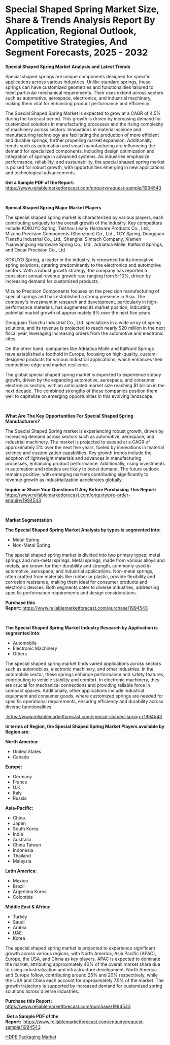 <p><h1>Special Shaped Spring Market Size, Share & Trends Analysis Report By Application, Regional Outlook, Competitive Strategies, And Segment Forecasts, 2025 - 2032</h1></p><p><strong>Special Shaped Spring Market Analysis and Latest Trends</strong></p>
<p><p>Special shaped springs are unique components designed for specific applications across various industries. Unlike standard springs, these springs can have customized geometries and functionalities tailored to meet particular mechanical requirements. Their uses extend across sectors such as automotive, aerospace, electronics, and industrial machinery, making them vital for enhancing product performance and efficiency.</p><p>The Special Shaped Spring Market is expected to grow at a CAGR of 4.5% during the forecast period. This growth is driven by increasing demand for customized solutions in manufacturing processes and the rising complexity of machinery across sectors. Innovations in material science and manufacturing technology are facilitating the production of more efficient and durable springs, further propelling market expansion. Additionally, trends such as automation and smart manufacturing are influencing the demand for specialized components, including design optimization and integration of springs in advanced systems. As industries emphasize performance, reliability, and sustainability, the special shaped spring market is poised for robust growth, with opportunities emerging in new applications and technological advancements.</p></p>
<p><strong>Get a Sample PDF of the Report:&nbsp;</strong> <a href="https://www.reliablemarketforecast.com/enquiry/request-sample/1994543?utm_campaign=2284&utm_medium=2&utm_source=Github&utm_content=ia&utm_term=08032025&utm_id=special-shaped-spring">https://www.reliablemarketforecast.com/enquiry/request-sample/1994543</a></p>
<p>&nbsp;</p>
<p><strong>Special Shaped Spring Major Market Players</strong></p>
<p><p>The special shaped spring market is characterized by various players, each contributing uniquely to the overall growth of the industry. Key competitors include KOKUYO Spring, Taizhou Leahy Hardware Products Co., Ltd., Mizuho Precision Components (Shenzhen) Co., Ltd., TCY Spring, Dongguan Tianzhu Industrial Co., Ltd., Shanghai Simtech Company, Xiamen Yuanwangxing Hardware Spring Co., Ltd., Adriatica Molle, ItalNord Springs, and Oscar Precision Co., Ltd.</p><p>KOKUYO Spring, a leader in the industry, is renowned for its innovative spring solutions, catering predominantly to the electronics and automotive sectors. With a robust growth strategy, the company has reported a consistent annual revenue growth rate ranging from 5-10%, driven by increasing demand for customized products.</p><p>Mizuho Precision Components focuses on the precision manufacturing of special springs and has established a strong presence in Asia. The company's investment in research and development, particularly in high-performance materials, has augmented its market position, indicating potential market growth of approximately 8% over the next five years.</p><p>Dongguan Tianzhu Industrial Co., Ltd. specializes in a wide array of spring solutions, and its revenue is projected to reach nearly $20 million in the next fiscal year, leveraging increasing orders from the automotive and electronic cites.</p><p>On the other hand, companies like Adriatica Molle and ItalNord Springs have established a foothold in Europe, focusing on high-quality, custom-designed products for various industrial applications, which enhances their competitive edge and market resilience.</p><p>The global special shaped spring market is expected to experience steady growth, driven by the expanding automotive, aerospace, and consumer electronics sectors, with an anticipated market size reaching $1 billion in the next decade. The combined strengths of these companies position them well to capitalize on emerging opportunities in this evolving landscape.</p></p>
<p>&nbsp;</p>
<p><strong>What Are The Key Opportunities For Special Shaped Spring Manufacturers?</strong></p>
<p><p>The Special Shaped Spring market is experiencing robust growth, driven by increasing demand across sectors such as automotive, aerospace, and industrial machinery. The market is projected to expand at a CAGR of approximately 5% over the next five years, fueled by innovations in material science and customization capabilities. Key growth trends include the adoption of lightweight materials and advances in manufacturing processes, enhancing product performance. Additionally, rising investments in automation and robotics are likely to boost demand. The future outlook remains positive, with emerging markets contributing significantly to revenue growth as industrialization accelerates globally.</p></p>
<p><strong>Inquire or Share Your Questions If Any Before Purchasing This Report:</strong> <a href="https://www.reliablemarketforecast.com/enquiry/pre-order-enquiry/1994543?utm_campaign=2284&utm_medium=2&utm_source=Github&utm_content=ia&utm_term=08032025&utm_id=special-shaped-spring">https://www.reliablemarketforecast.com/enquiry/pre-order-enquiry/1994543</a></p>
<p>&nbsp;</p>
<p><strong>Market Segmentation</strong></p>
<p><strong>The Special Shaped Spring Market Analysis by types is segmented into:</strong></p>
<p><ul><li>Metal Spring</li><li>Non-Metal Spring</li></ul></p>
<p><p>The special shaped spring market is divided into two primary types: metal springs and non-metal springs. Metal springs, made from various alloys and metals, are known for their durability and strength, commonly used in automotive, aerospace, and industrial applications. Non-metal springs, often crafted from materials like rubber or plastic, provide flexibility and corrosion resistance, making them ideal for consumer products and electronic devices. Both segments cater to diverse industries, addressing specific performance requirements and design considerations.</p></p>
<p><strong>Purchase this Report:&nbsp;</strong><a href="https://www.reliablemarketforecast.com/purchase/1994543?utm_campaign=2284&utm_medium=2&utm_source=Github&utm_content=ia&utm_term=08032025&utm_id=special-shaped-spring">https://www.reliablemarketforecast.com/purchase/1994543</a></p>
<p>&nbsp;</p>
<p><strong>The Special Shaped Spring Market Industry Research by Application is segmented into:</strong></p>
<p><ul><li>Automobile</li><li>Electronic Machinery</li><li>Others</li></ul></p>
<p><p>The special shaped spring market finds varied applications across sectors such as automobiles, electronic machinery, and other industries. In the automobile sector, these springs enhance performance and safety features, contributing to vehicle stability and comfort. In electronic machinery, they are crucial for mechanical connections and providing reliable force in compact spaces. Additionally, other applications include industrial equipment and consumer goods, where customized springs are needed for specific operational requirements, ensuring efficiency and durability across diverse functionalities.</p></p>
<p><a href="https://www.reliablemarketforecast.com/special-shaped-spring-r1994543?utm_campaign=2284&utm_medium=2&utm_source=Github&utm_content=ia&utm_term=08032025&utm_id=special-shaped-spring">&nbsp;https://www.reliablemarketforecast.com/special-shaped-spring-r1994543</a></p>
<p><strong>In terms of Region, the Special Shaped Spring Market Players available by Region are:</strong></p>
<p>
    <p> <strong> North America: </strong>
        <ul>
            <li>United States</li>
            <li>Canada</li>
        </ul>
        </p> 
    <p> <strong> Europe: </strong>
        <ul>
            <li>Germany</li>
            <li>France</li>
            <li>U.K.</li>
            <li>Italy</li>
            <li>Russia</li>
        </ul>
        </p> 
    <p> <strong> Asia-Pacific: </strong>
        <ul>
            <li>China</li>
            <li>Japan</li>
            <li>South Korea</li>
            <li>India</li>
            <li>Australia</li>
            <li>China Taiwan</li>
            <li>Indonesia</li>
            <li>Thailand</li>
            <li>Malaysia</li>
        </ul>
        </p> 
    <p> <strong> Latin America: </strong>
        <ul>
            <li>Mexico</li>
            <li>Brazil</li>
            <li>Argentina Korea</li>
            <li>Colombia</li>
        </ul>
        </p> 
    <p> <strong> Middle East & Africa: </strong>
        <ul>
            <li>Turkey</li>
            <li>Saudi</li>
            <li>Arabia</li>
            <li>UAE</li>
            <li>Korea</li>
        </ul>
    </p>
    </p>
<p><p>The special shaped spring market is projected to experience significant growth across various regions, with North America, Asia Pacific (APAC), Europe, the USA, and China as key players. APAC is expected to dominate the market, attributing approximately 40% of the overall market share due to rising industrialization and infrastructure development. North America and Europe follow, contributing around 25% and 20% respectively, while the USA and China each account for approximately 7.5% of the market. The growth trajectory is supported by increased demand for customized spring solutions across diverse industries.</p></p>
<p><strong>Purchase this Report: </strong><a href="https://www.reliablemarketforecast.com/purchase/1994543?utm_campaign=2284&utm_medium=2&utm_source=Github&utm_content=ia&utm_term=08032025&utm_id=special-shaped-spring">https://www.reliablemarketforecast.com/purchase/1994543</a></p>
<p>&nbsp;<strong>Get a Sample PDF of the Report:&nbsp;&nbsp;</strong><a href="https://www.reliablemarketforecast.com/enquiry/request-sample/1994543?utm_campaign=2284&utm_medium=2&utm_source=Github&utm_content=ia&utm_term=08032025&utm_id=special-shaped-spring">https://www.reliablemarketforecast.com/enquiry/request-sample/1994543</a></p>
<p><strong></strong></p>
<p><p><a href="https://github.com/WashimHussain441/Market-Research-Report-List-1/blob/main/hdpe-packaging-market.md?utm_campaign=2284&utm_medium=2&utm_source=Github&utm_content=ia&utm_term=08032025&utm_id=special-shaped-spring">HDPE Packaging Market</a></p></p>